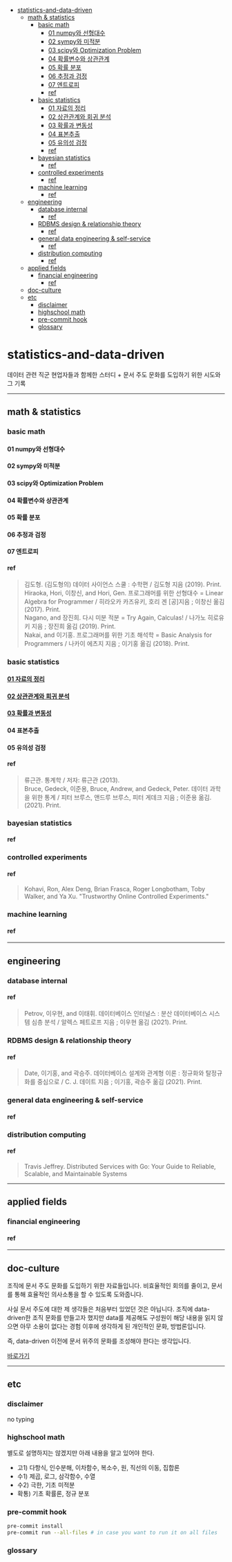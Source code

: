 <!-- @import "[TOC]" {cmd="toc" depthFrom=1 depthTo=6 orderedList=false} -->

<!-- code_chunk_output -->

- [statistics-and-data-driven](#statistics-and-data-driven)
  - [math \& statistics](#math--statistics)
    - [basic math](#basic-math)
      - [01 numpy와 선형대수](#01-numpy와-선형대수)
      - [02 sympy와 미적분](#02-sympy와-미적분)
      - [03 scipy와 Optimization Problem](#03-scipy와-optimization-problem)
      - [04 확률변수와 상관관계](#04-확률변수와-상관관계)
      - [05 확률 분포](#05-확률-분포)
      - [06 추정과 검정](#06-추정과-검정)
      - [07 엔트로피](#07-엔트로피)
      - [ref](#ref)
    - [basic statistics](#basic-statistics)
      - [01 자료의 정리](#01-자료의-정리)
      - [02 상관관계와 회귀 분석](#02-상관관계와-회귀-분석)
      - [03 확률과 변동성](#03-확률과-변동성)
      - [04 표본추출](#04-표본추출)
      - [05 유의성 검정](#05-유의성-검정)
      - [ref](#ref-1)
    - [bayesian statistics](#bayesian-statistics)
      - [ref](#ref-2)
    - [controlled experiments](#controlled-experiments)
      - [ref](#ref-3)
    - [machine learning](#machine-learning)
      - [ref](#ref-4)
  - [engineering](#engineering)
    - [database internal](#database-internal)
      - [ref](#ref-5)
    - [RDBMS design \& relationship theory](#rdbms-design--relationship-theory)
      - [ref](#ref-6)
    - [general data engineering \& self-service](#general-data-engineering--self-service)
      - [ref](#ref-7)
    - [distribution computing](#distribution-computing)
      - [ref](#ref-8)
  - [applied fields](#applied-fields)
    - [financial engineering](#financial-engineering)
      - [ref](#ref-9)
  - [doc-culture](#doc-culture)
  - [etc](#etc)
    - [disclaimer](#disclaimer)
    - [highschool math](#highschool-math)
    - [pre-commit hook](#pre-commit-hook)
    - [glossary](#glossary)

<!-- /code_chunk_output -->

# statistics-and-data-driven

데이터 관련 직군 현업자들과 함께한 스터디 + 문서 주도 문화를 도입하기 위한 시도와 그 기록

---

## math & statistics

### basic math

#### 01 numpy와 선형대수

#### 02 sympy와 미적분

#### 03 scipy와 Optimization Problem

#### 04 확률변수와 상관관계

#### 05 확률 분포

#### 06 추정과 검정

#### 07 엔트로피

#### ref

> 김도형. (김도형의) 데이터 사이언스 스쿨 : 수학편 / 김도형 지음 (2019). Print.  
> Hiraoka, Hori, 이창신, and Hori, Gen. 프로그래머를 위한 선형대수 = Linear Algebra for Programmer / 히라오카 카즈유키, 호리 겐 [공]지음 ; 이창신 옮김 (2017). Print.  
> Nagano, and 장진희. 다시 미분 적분 = Try Again, Calculas! / 나가노 히로유키 지음 ; 장진희 옮김 (2019). Print.  
> Nakai, and 이기홍. 프로그래머를 위한 기초 해석학 = Basic Analysis for Programmers / 나카이 에츠지 지음 ; 이기홍 옮김 (2018). Print.

### basic statistics

#### [01 자료의 정리](./ch01-basic-statistics/01_자료의_정리/README.md)

#### [02 상관관계와 회귀 분석](./ch01-basic-statistics/02_상관관계와_회귀분석/README.md)

#### [03 확률과 변동성](./ch01-basic-statistics/03_확률과_변동성/README.md)

#### 04 표본추출

#### 05 유의성 검정

#### ref

> 류근관. 통계학 / 저자: 류근관 (2013).  
> Bruce, Gedeck, 이준용, Bruce, Andrew, and Gedeck, Peter. 데이터 과학을 위한 통계 / 피터 브루스, 앤드루 브루스, 피터 게데크 지음 ; 이준용 옮김. (2021). Print.

### bayesian statistics

#### ref

### controlled experiments

#### ref

> Kohavi, Ron, Alex Deng, Brian Frasca, Roger Longbotham, Toby Walker, and Ya Xu. "Trustworthy Online Controlled Experiments."

### machine learning

#### ref

---

## engineering

### database internal

#### ref

> Petrov, 이우현, and 이태휘. 데이터베이스 인터널스 : 분산 데이터베이스 시스템 심층 분석 / 알렉스 페트로프 지음 ; 이우현 옮김 (2021). Print.

### RDBMS design & relationship theory

#### ref

> Date, 이기홍, and 곽승주. 데이터베이스 설계와 관계형 이론 : 정규화와 탈정규화를 중심으로 / C. J. 데이트 지음 ; 이기홍, 곽승주 옮김 (2021). Print.

### general data engineering & self-service

#### ref

### distribution computing

#### ref

> Travis Jeffrey. Distributed Services with Go: Your Guide to Reliable, Scalable, and Maintainable Systems

---

## applied fields

### financial engineering

#### ref

---

## doc-culture

조직에 문서 주도 문화를 도입하기 위한 자료들입니다.
비효율적인 회의를 줄이고, 문서를 통해 효율적인 의사소통을 할 수 있도록 도와줍니다.

사실 문서 주도에 대한 제 생각들은 처음부터 있었던 것은 아닙니다.
조직에 data-driven한 조직 문화를 만들고자 했지만 data를 제공해도 구성원이 해당 내용을 읽지 않으면 아무 소용이 없다는 경험 이후에 생각하게 된 개인적인 문화, 방법론입니다.

즉, data-driven 이전에 문서 위주의 문화를 조성해야 한다는 생각입니다.

[바로가기](./ch06-doc-culture/README.md)

---

## etc

### disclaimer

no typing

### highschool math

별도로 설명하지는 않겠지만 아래 내용을 알고 있어야 한다.

- 고1) 다항식, 인수분해, 이차함수, 복소수, 원, 직선의 이동, 집합론
- 수1) 제곱, 로그, 삼각함수, 수열
- 수2) 극한, 기초 미적분
- 확통) 기초 확률론, 정규 분포

### pre-commit hook

```bash
pre-commit install
pre-commit run --all-files # in case you want to run it on all files
```

### glossary
